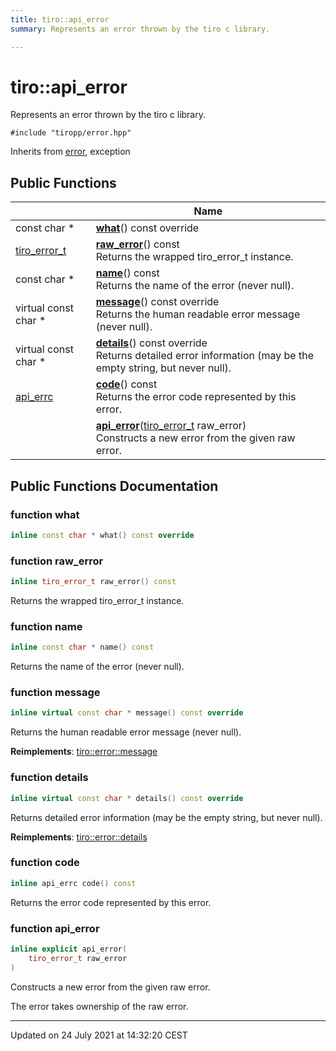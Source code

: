 ```yaml
---
title: tiro::api_error
summary: Represents an error thrown by the tiro c library. 

---
```


# tiro::api_error



Represents an error thrown by the tiro c library. 


`#include "tiropp/error.hpp"`

Inherits from [error](/docs/api/classes/classtiro_1_1error), exception

## Public Functions

|                | Name           |
| -------------- | -------------- |
| const char * | **[what](/docs/api/classes/classtiro_1_1api__error#function-what)**() const override |
| [tiro_error_t](/docs/api/files/def_8h#typedef-tiro_error_t) | **[raw_error](/docs/api/classes/classtiro_1_1api__error#function-raw_error)**() const<br>Returns the wrapped tiro_error_t instance.  |
| const char * | **[name](/docs/api/classes/classtiro_1_1api__error#function-name)**() const<br>Returns the name of the error (never null).  |
| virtual const char * | **[message](/docs/api/classes/classtiro_1_1api__error#function-message)**() const override<br>Returns the human readable error message (never null).  |
| virtual const char * | **[details](/docs/api/classes/classtiro_1_1api__error#function-details)**() const override<br>Returns detailed error information (may be the empty string, but never null).  |
| [api_errc](/docs/api/namespaces/namespacetiro#enum-api_errc) | **[code](/docs/api/classes/classtiro_1_1api__error#function-code)**() const<br>Returns the error code represented by this error.  |
| | **[api_error](/docs/api/classes/classtiro_1_1api__error#function-api_error)**([tiro_error_t](/docs/api/files/def_8h#typedef-tiro_error_t) raw_error)<br>Constructs a new error from the given raw error.  |

## Public Functions Documentation

### function what

```cpp
inline const char * what() const override
```


### function raw_error

```cpp
inline tiro_error_t raw_error() const
```

Returns the wrapped tiro_error_t instance. 

### function name

```cpp
inline const char * name() const
```

Returns the name of the error (never null). 

### function message

```cpp
inline virtual const char * message() const override
```

Returns the human readable error message (never null). 

**Reimplements**: [tiro::error::message](/docs/api/classes/classtiro_1_1error#function-message)


### function details

```cpp
inline virtual const char * details() const override
```

Returns detailed error information (may be the empty string, but never null). 

**Reimplements**: [tiro::error::details](/docs/api/classes/classtiro_1_1error#function-details)


### function code

```cpp
inline api_errc code() const
```

Returns the error code represented by this error. 

### function api_error

```cpp
inline explicit api_error(
    tiro_error_t raw_error
)
```

Constructs a new error from the given raw error. 

The error takes ownership of the raw error. 


-------------------------------

Updated on 24 July 2021 at 14:32:20 CEST